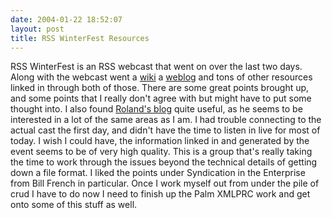 ```yaml
---
date: 2004-01-22 18:52:07
layout: post
title: RSS WinterFest Resources
---
```


RSS WinterFest is an RSS webcast that went on over the last two days. Along with the webcast went a [wiki](http://www.socialtext.net/rss-winterfest/index.cgi) a [weblog](http://www.socialtext.net/rss-winterfest/index.cgi?action=weblog_display&category=RSS%20Winterfest%20Weblog) and tons of other resources linked in through both of those. There are some great points brought up, and some points that I really don't agree with but might have to put some thought into. I also found [Roland's blog](http://www.rolandtanglao.com/) quite useful, as he seems to be interested in a lot of the same areas as I am. I had trouble connecting to the actual cast the first day, and didn't have the time to listen in live for most of today. I wish I could have, the information linked in and generated by the event seems to be of very high quality. This is a group that's really taking the time to work through the issues beyond the technical details of getting down a file format. I liked the points under Syndication in the Enterprise from Bill French in particular. Once I work myself out from under the pile of crud I have to do now I need to finish up the Palm XMLPRC work and get onto some of this stuff as well.
